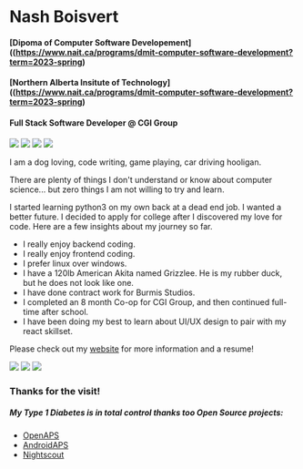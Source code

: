 # Nash Boisvert

#### [Dipoma of Computer Software Developement]((https://www.nait.ca/programs/dmit-computer-software-development?term=2023-spring)
#### [Northern Alberta Insitute of Technology]((https://www.nait.ca/programs/dmit-computer-software-development?term=2023-spring)

#### Full Stack Software Developer @ CGI Group

<a href="mailto:nashboisvert1@gmail.com"><img src="https://img.shields.io/badge/Gmail-D14836?style=for-the-badge&logo=gmail&logoColor=white"></a>
<a href="https://discordapp.com/users/305961086782275586/"><img src="https://img.shields.io/badge/Discord-7289DA?style=for-the-badge&logo=discord&logoColor=white"></a>
<a href="https://www.linkedin.com/in/nash-boisvert/"><img src="https://img.shields.io/badge/LinkedIn-0077B5?style=for-the-badge&logo=linkedin&logoColor=white"></a>
<a href="https://leetcode.com/Nashtronaut/"><img src="https://img.shields.io/badge/-LeetCode-FFA116?style=for-the-badge&logo=LeetCode&logoColor=black"></a>

<p>I am a dog loving, code writing, game playing, car driving hooligan.</p>

<p>There are plenty of things I don't understand or know about computer science... but zero things I am not willing to try and learn.</p>

<p>I started learning python3 on my own back at a dead end job. I wanted a better future. I decided to apply for college after I discovered my love for code. Here are a few insights about my journey so far.</p>

- I really enjoy backend coding.
- I really enjoy frontend coding.
- I prefer linux over windows.
- I have a 120lb American Akita named Grizzlee. He is my rubber duck, but he does not look like one.
- I have done contract work for Burmis Studios.
- I completed an 8 month Co-op for CGI Group, and then continued full-time after school.
- I have been doing my best to learn about UI/UX design to pair with my react skillset.

<p>Please check out my <a href="https://nashtronaut.netlify.app">website</a> for more information and a resume!</p>


![](https://github-readme-stats.vercel.app/api?username=nashtronaut&count_private=true&show_icons=true&theme=gotham)
![](https://github-readme-streak-stats.herokuapp.com/?user=Nashtronaut&theme=gotham&hide_border=false)
![](https://github-profile-trophy.vercel.app/?username=Nashtronaut&theme=chalk&no-frame=true&no-bg=false&margin-w=4)
  
### Thanks for the visit!

##### *My Type 1 Diabetes is in total control thanks too Open Source projects:*
  - <a href="https://github.com/openaps">OpenAPS<a/>
  - <a href="https://androidaps.readthedocs.io/en/latest/">AndroidAPS</a>
  - <a href="https://nightscout.github.io/">Nightscout
